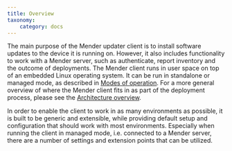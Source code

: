 ```yaml
---
title: Overview
taxonomy:
    category: docs
---
```


The main purpose of the Mender updater client is to install software updates to the device it is running on.
However, it also includes functionality to work with a Mender server, such as authenticate, report inventory
and the outcome of deployments. The Mender client runs in user space on top of an embedded Linux operating system.
It can be run in standalone or managed mode, as described in [Modes of operation](../../02.Overview/01.Overview/docs.md#modes-of-operation).
For a more general overview of where the Mender client fits in as part of the deployment process,
please see the [Architecture overview](../../02.Overview/01.Overview/docs.md).

In order to enable the client to work in as many environments as possible, it is built to be generic and extensible,
while providing default setup and configuration that should work with most environments. Especially when running
the client in managed mode, i.e. connected to a Mender server, there are a number of settings and extension points that can be utilized.
